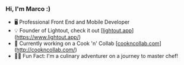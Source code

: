 ### Hi, I'm Marco :)

- 🖥️ Professional Front End and Mobile Developer
- 💡 Founder of Lightout, check it out [[lightout.app](lightout.app)](https://www.lightout.app/)
- 🍳 Currently working on a Cook 'n' Collab [[cookncollab.com](cookncollab.app)](http://cookncollab.com/)
- 👨‍🍳 Fun Fact: I'm a culinary adventurer on a journey to master chef!
